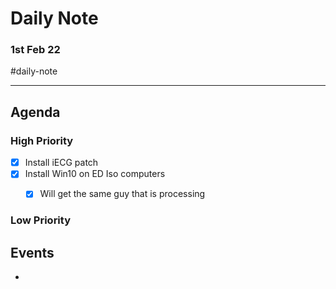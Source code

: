 # Daily Note
### 1st Feb 22

#daily-note 

---

## Agenda
### High Priority
- [x] Install iECG patch
- [x] Install Win10 on ED Iso computers 
	- [x] Will get the same guy that is processing 


### Low Priority


## Events
- 